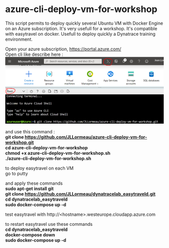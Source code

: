 # azure-cli-deploy-vm-for-workshop
This script permits to deploy quickly several Ubuntu VM with Docker Engine on an Azure subscription.
It's very usefull for a workshop. It's compatible with easytravel on docker. Usefull to deploy quickly a Dynatrace training environment.

Open your azure subscription, https://portal.azure.com/  
Open cli like describe here :
![azurecli](azurecli.png)

and use this command :  
**git clone https://github.com/JLLormeau/azure-cli-deploy-vm-for-workshop.git  
cd azure-cli-deploy-vm-for-workshop  
chmod +x azure-cli-deploy-vm-for-workshop.sh  
./azure-cli-deploy-vm-for-workshop.sh**

to deploy easytravel on each VM  
go to putty  

and apply these commands  
**sudo apt-get install git  
git clone https://github.com/JLLormeau/dynatracelab_easytraveld.git  
cd dynatracelab_easytraveld  
sudo docker-compose up -d**  

test easytravel with http://\<hostname\>.westeurope.cloudapp.azure.com

to restart easytravel use these commands  
**cd dynatracelab_easytraveld  
docker-compose down  
sudo docker-compose up -d**  

